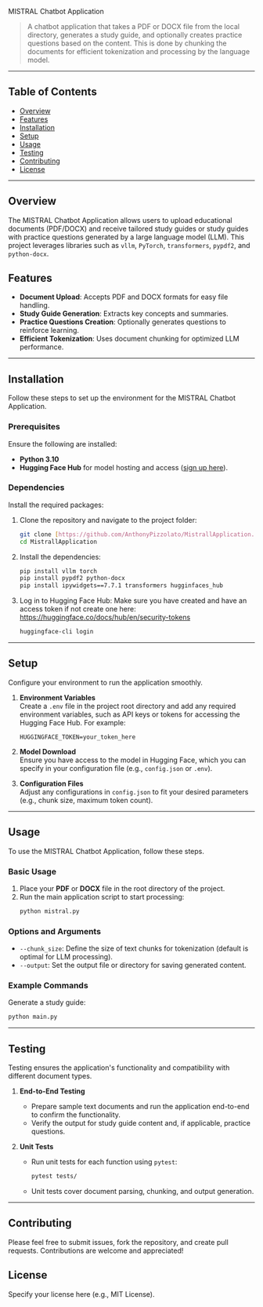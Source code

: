  MISTRAL Chatbot Application

> A chatbot application that takes a PDF or DOCX file from the local directory, generates a study guide, and optionally creates practice questions based on the content. This is done by chunking the documents for efficient tokenization and processing by the language model.

---

## Table of Contents
- [Overview](#overview)
- [Features](#features)
- [Installation](#installation)
- [Setup](#setup)
- [Usage](#usage)
- [Testing](#testing)
- [Contributing](#contributing)
- [License](#license)

---

## Overview
The MISTRAL Chatbot Application allows users to upload educational documents (PDF/DOCX) and receive tailored study guides or study guides with practice questions generated by a large language model (LLM). This project leverages libraries such as `vllm`, `PyTorch`, `transformers`, `pypdf2`, and `python-docx`.

## Features
- **Document Upload**: Accepts PDF and DOCX formats for easy file handling.
- **Study Guide Generation**: Extracts key concepts and summaries.
- **Practice Questions Creation**: Optionally generates questions to reinforce learning.
- **Efficient Tokenization**: Uses document chunking for optimized LLM performance.

---

## Installation
Follow these steps to set up the environment for the MISTRAL Chatbot Application.


### Prerequisites
Ensure the following are installed:
- **Python 3.10**
- **Hugging Face Hub** for model hosting and access ([sign up here](https://huggingface.co/)).

### Dependencies
Install the required packages:
1. Clone the repository and navigate to the project folder:
   ```bash
   git clone [https://github.com/AnthonyPizzolato/MistrallApplication.git](https://github.com/AnthonyPizzolato/MistrallApplication.git)
   cd MistrallApplication
   ```

2. Install the dependencies:
   ```bash
   pip install vllm torch
   pip install pypdf2 python-docx
   pip install ipywidgets==7.7.1 transformers hugginfaces_hub
   ```

3. Log in to Hugging Face Hub:
Make sure you have created and have an access token if not create one here: https://huggingface.co/docs/hub/en/security-tokens 
   ```bash
   huggingface-cli login
   ```

---

## Setup
Configure your environment to run the application smoothly.

1. **Environment Variables**  
   Create a `.env` file in the project root directory and add any required environment variables, such as API keys or tokens for accessing the Hugging Face Hub. For example:
   ```plaintext
   HUGGINGFACE_TOKEN=your_token_here
   ```

2. **Model Download**  
   Ensure you have access to the model in Hugging Face, which you can specify in your configuration file (e.g., `config.json` or `.env`).

3. **Configuration Files**  
   Adjust any configurations in `config.json` to fit your desired parameters (e.g., chunk size, maximum token count).

---

## Usage
To use the MISTRAL Chatbot Application, follow these steps.

### Basic Usage
1. Place your **PDF** or **DOCX** file in the root directory of the project.
2. Run the main application script to start processing:
   ```bash
   python mistral.py 
   ```


### Options and Arguments
- `--chunk_size`: Define the size of text chunks for tokenization (default is optimal for LLM processing).
- `--output`: Set the output file or directory for saving generated content.

### Example Commands
Generate a study guide:
```bash
python main.py
```

---

## Testing
Testing ensures the application's functionality and compatibility with different document types.

1. **End-to-End Testing**  
   - Prepare sample text documents and run the application end-to-end to confirm the functionality.
   - Verify the output for study guide content and, if applicable, practice questions.

2. **Unit Tests**  
   - Run unit tests for each function using `pytest`:
     ```bash
     pytest tests/
     ```
   - Unit tests cover document parsing, chunking, and output generation.

---

## Contributing
Please feel free to submit issues, fork the repository, and create pull requests. Contributions are welcome and appreciated!

## License
Specify your license here (e.g., MIT License).
